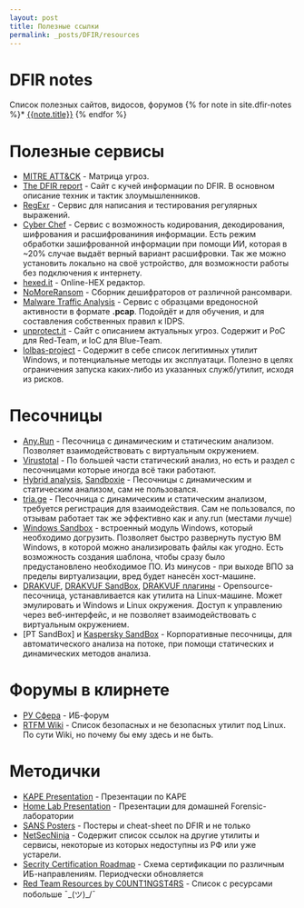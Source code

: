 ```yaml
---
layout: post
title: Полезные ссылки
permalink: _posts/DFIR/resources
---
```


# DFIR notes
Список полезных сайтов, видосов, форумов
{% for note in site.dfir-notes %}* [{{note.title}}]({{note.url}})
{% endfor %}

# Полезные сервисы
* [MITRE ATT&CK](https://attack.mitre.org/matrices/enterprise/) - Матрица угроз.
* [The DFIR report](https://thedfirreport.com) - Сайт с кучей информации по DFIR. В основном описание техник и тактик злоумышленников.
* [RegExr](https://regexr.com) - Сервис для написания и тестирования регулярных выражений.
* [Cyber Chef](https://gchq.github.io/CyberChef/) - Сервис с возможность кодирования, декодирования, шифрования и расшифрованиния информации. Есть режим обработки зашифрованной информации при помощи ИИ, которая в ~20% случае выдаёт верный вариант расшифровки. Так же можно установить локально на своё устройство, для возможности работы без подключения к интернету.
* [hexed.it](https://hexed.it) - Online-HEX редактор.
* [NoMoreRansom](www.nomoreransom.org/ru/decryption-tools.html) - Сборник дешифраторов от различной рансомвари.
* [Malware Traffic Analysis](https://www.malware-traffic-analysis.net) - Сервис с образцами вредоносной активности в формате **.pcap**. Подойдёт и для обучения, и для составления собственных правил к IDPS.
* [unprotect.it](https://unprotect.it) - Сайт с описанием актуальных угроз. Содержит и PoC для Red-Team, и IoC для Blue-Team.
* [lolbas-project](lolbas-project.github.io) - Содержит в себе список легитимных утилит Windows, и потенциальные методы их эксплуатаци. Полезно в целях ограничения запуска каких-либо из указанных служб/утилит, исходя из рисков.

# Песочницы
* [Any.Run](https://app.any.run) - Песочница с динамическим и статическим анализом. Позволяет взаимодействовать с виртуальным окружением.
* [Virustotal](https://www.virustotal.com/gui/home/upload) - По большей части статический анализ, но есть и раздел с песочницами которые иногда всё таки работают.
* [Hybrid analysis](https://www.hybrid-analysis.com), [Sandboxie](https://github.com/sandboxie-plus/Sandboxie) - Песочницы с динамическим и статическим анализом, сам не пользовался.
* [tria.ge](https://tria.ge) - Песочница с динамическим и статическим анализом, требуется регистрация для взаимодействия. Сам не пользовался, по отзывам работает так же эффективно как и any.run (местами лучше)
* [Windows Sandbox](https://learn.microsoft.com/ru-ru/windows/security/application-security/application-isolation/windows-sandbox/windows-sandbox-overview) - встроенный модуль Windows, который необходимо догрузить. Позволяет быстро развернуть пустую ВМ Windows, в которой можно анализировать файлы как угодно. Есть возможность создания шаблона, чтобы сразу было предустановлено необходимое ПО. Из минусов - при выходе ВПО за пределы виртуализации, вред будет нанесён хост-машине.
* [DRAKVUF](https://github.com/tklengyel/drakvuf), [DRAKVUF SandBox](https://github.com/CERT-Polska/drakvuf-sandbox), [DRAKVUF плагины](https://habr.com/ru/companies/pt/articles/566698/) - Opensource-песочница, устанавливается как утилита на Linux-машине. Может эмулировать и Windows и Linux окружения. Доступ к управлению через веб-интерфейс, и не позволяет взаимодействовать с виртуальным окружением.
* [PT SandBox] и [Kaspersky SandBox](https://support.kaspersky.com/KSB/2.0/ru-RU/223822.htm) - Корпоративные песочницы, для автоматического анализа на потоке, при помощи статических и динамических методов анализа.

# Форумы в клирнете
* [РУ Сфера](ru-sfera.pw/forums) - ИБ-форум
* [RTFM Wiki](rtfm.wiki/security/opennet_security_top) - Список безопасных и не безопасных утилит под Linux. По сути Wiki, но почему бы ему здесь и не быть.



# Методички
* [KAPE Presentation](https://docs.google.com/presentation/d/1su_DDs71_ZUzTdI7oRx_DcxNE608Ia2A2Qo6sITqIFI/edit?usp=sharing) - Презентации по KAPE
* [Home Lab Presentation](https://docs.google.com/presentation/d/1NKSB0CqVIPa-RxK0DOfrdyoU3F016baJBhjrx49ZbO8/edit?usp=sharing) - Презентации для домашней Forensic-лаборатории
* [SANS Posters](https://www.sans.org/security-resources/posters/) - Постеры и cheat-sheet по DFIR и не только
* [NetSecNinja](netsecninja.github.io/tools/) - Содержит список ссылок на другие утилиты и сервисы, некоторые из которых недоступны из РФ или уже устарели.
* [Secrity Certification Roadmap](https://pauljerimy.com/security-certification-roadmap/) - Схема сертификации по различным ИБ-направлениям. Периодчески обновляется
* [Red Team Resources by C0UNT1NGST4RS](https://github.com/C0UNT1NGST4RS/RedTeam-Resources) - Список с ресурсами побольше ¯\_(ツ)_/¯
